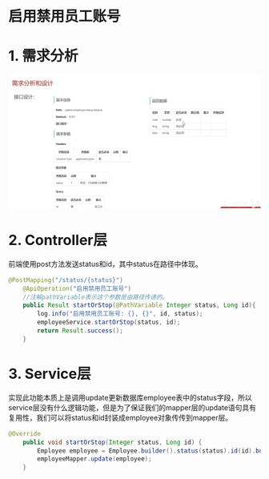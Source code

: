 # 启用禁用员工账号

# 1. 需求分析

![](image/image_HlIrjGf8pL.png)

# 2. Controller层

前端使用post方法发送status和id，其中status在路径中体现。

```java
@PostMapping("/status/{status}")
    @ApiOperation("启用禁用员工账号")
    //注解pathVariable表示这个参数是由路径传递的。
    public Result startOrStop(@PathVariable Integer status, Long id){
        log.info("启用禁用员工账号: {}, {}", id, status);
        employeeService.startOrStop(status, id);
        return Result.success();
    }
```

# 3. Service层

实现此功能本质上是调用update更新数据库employee表中的status字段，所以service层没有什么逻辑功能，但是为了保证我们的mapper层的update语句具有复用性，我们可以将status和id封装成employee对象传传到mapper层。

```java
@Override
    public void startOrStop(Integer status, Long id) {
        Employee employee = Employee.builder().status(status).id(id).build();
        employeeMapper.update(employee);
    }
```

